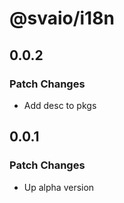 # @svaio/i18n

## 0.0.2

### Patch Changes

- Add desc to pkgs

## 0.0.1

### Patch Changes

- Up alpha version
